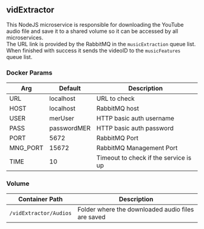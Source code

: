 ## vidExtractor
This NodeJS microservice is responsible for downloading the YouTube audio file and save it to a shared volume so it can be accessed by all microservices.<br>
The URL link is provided by the RabbitMQ in the `musicExtraction` queue list.<br>
When finished with success it sends the videoID to the `musicFeatures` queue list.

### Docker Params
| Arg | Default | Description |
| --- | --- | --- |
| URL | localhost | URL to check |
| HOST | localhost | RabbitMQ host |
| USER | merUser | HTTP basic auth username  |
| PASS | passwordMER | HTTP basic auth password |
| PORT | 5672 | RabbitMQ Port |
| MNG_PORT | 15672 | RabbitMQ Management Port |
| TIME | 10 | Timeout to check if the service is up |

### Volume
| Container Path | Description |
| --- | --- |
| `/vidExtractor/Audios` | Folder where the downloaded audio files are saved |